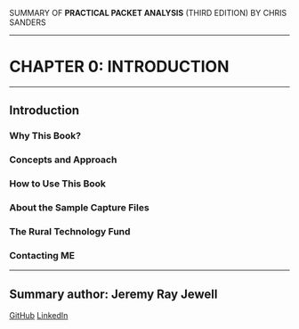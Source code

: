 SUMMARY OF 
**PRACTICAL PACKET ANALYSIS** 
(THIRD EDITION) BY CHRIS SANDERS

---

# CHAPTER 0: INTRODUCTION

---

## Introduction

### Why This Book?

### Concepts and Approach

### How to Use This Book

### About the Sample Capture Files

### The Rural Technology Fund

### Contacting ME

---

## Summary author: **Jeremy Ray Jewell**
[GitHub](https://github.com/jeremyrayjewell)
[LinkedIn](https://www.linkedin.com/in/jeremyrayjewell)